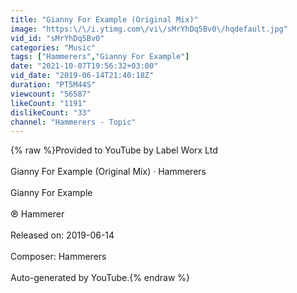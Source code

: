 ```yaml
---
title: "Gianny For Example (Original Mix)"
image: "https:\/\/i.ytimg.com\/vi\/sMrYhDq5Bv0\/hqdefault.jpg"
vid_id: "sMrYhDq5Bv0"
categories: "Music"
tags: ["Hammerers","Gianny For Example"]
date: "2021-10-07T19:56:32+03:00"
vid_date: "2019-06-14T21:40:18Z"
duration: "PT5M44S"
viewcount: "56587"
likeCount: "1191"
dislikeCount: "33"
channel: "Hammerers - Topic"
---
```

{% raw %}Provided to YouTube by Label Worx Ltd<br /><br />Gianny For Example (Original Mix) · Hammerers<br /><br />Gianny For Example<br /><br />℗ Hammerer<br /><br />Released on: 2019-06-14<br /><br />Composer: Hammerers<br /><br />Auto-generated by YouTube.{% endraw %}
